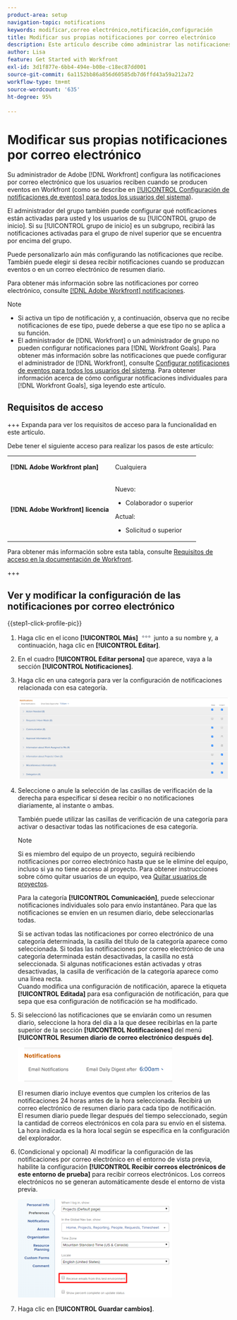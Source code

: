 ```yaml
---
product-area: setup
navigation-topic: notifications
keywords: modificar,correo electrónico,notificación,configuración
title: Modificar sus propias notificaciones por correo electrónico
description: Este artículo describe cómo administrar las notificaciones por correo electrónico en el perfil de usuario.
author: Lisa
feature: Get Started with Workfront
exl-id: 3d1f877e-6bb4-494e-b08e-c18ec87dd001
source-git-commit: 6a1152bb86a856d60585db7d6ffd43a59a212a72
workflow-type: tm+mt
source-wordcount: '635'
ht-degree: 95%

---
```


# Modificar sus propias notificaciones por correo electrónico

<!-- Audited: 1/2024 -->

Su administrador de Adobe [!DNL Workfront] configura las notificaciones por correo electrónico que los usuarios reciben cuando se producen eventos en Workfront (como se describe en [[!UICONTROL Configuración de notificaciones de eventos] para todos los usuarios del sistema](../../administration-and-setup/manage-workfront/emails/configure-event-notifications-for-everyone-in-the-system.md)).

El administrador del grupo también puede configurar qué notificaciones están activadas para usted y los usuarios de su [!UICONTROL grupo de inicio]. Si su [!UICONTROL grupo de inicio] es un subgrupo, recibirá las notificaciones activadas para el grupo de nivel superior que se encuentra por encima del grupo.

Puede personalizarlo aún más configurando las notificaciones que recibe. También puede elegir si desea recibir notificaciones cuando se produzcan eventos o en un correo electrónico de resumen diario.

Para obtener más información sobre las notificaciones por correo electrónico, consulte [[!DNL Adobe Workfront] notificaciones](../../workfront-basics/using-notifications/wf-notifications.md).

>[!NOTE]
>
>* Si activa un tipo de notificación y, a continuación, observa que no recibe notificaciones de ese tipo, puede deberse a que ese tipo no se aplica a su función.
>* El administrador de [!DNL Workfront] o un administrador de grupo no pueden configurar notificaciones para [!DNL Workfront Goals]. Para obtener más información sobre las notificaciones que puede configurar el administrador de [!DNL Workfront], consulte [Configurar notificaciones de eventos para todos los usuarios del sistema](../../administration-and-setup/manage-workfront/emails/configure-event-notifications-for-everyone-in-the-system.md). Para obtener información acerca de cómo configurar notificaciones individuales para [!DNL Workfront Goals], siga leyendo este artículo.
>

## Requisitos de acceso

+++ Expanda para ver los requisitos de acceso para la funcionalidad en este artículo.

Debe tener el siguiente acceso para realizar los pasos de este artículo:

<table style="table-layout:auto"> 
 <col> 
 </col> 
 <col> 
 </col> 
 <tbody> 
  <tr> 
   <td role="rowheader"><strong>[!DNL Adobe Workfront plan]</strong></td> 
   <td> <p>Cualquiera</p> </td> 
  </tr> 
  <tr> 
   <td role="rowheader"><strong>[!DNL Adobe Workfront] licencia</strong></td> 
   <td>  <p>Nuevo:</p> 
   <ul><li>Colaborador o superior</li></ul>
   <p>Actual:</p>
   <ul><li>Solicitud o superior</li></ul>
   </td> 
  </tr> 
 </tbody> 
</table>

Para obtener más información sobre esta tabla, consulte [Requisitos de acceso en la documentación de Workfront](/help/quicksilver/administration-and-setup/add-users/access-levels-and-object-permissions/access-level-requirements-in-documentation.md).

+++

## Ver y modificar la configuración de las notificaciones por correo electrónico

{{step1-click-profile-pic}}

1. Haga clic en el icono **[!UICONTROL Más]** ![Más icono](assets/more-icon.png) junto a su nombre y, a continuación, haga clic en **[!UICONTROL Editar]**.

1. En el cuadro **[!UICONTROL Editar persona]** que aparece, vaya a la sección **[!UICONTROL Notificaciones]**.

1. Haga clic en una categoría para ver la configuración de notificaciones relacionada con esa categoría.

   ![Notificaciones de mi perfil](assets/my-profile-notifications.png)

1. Seleccione o anule la selección de las casillas de verificación de la derecha para especificar si desea recibir o no notificaciones diariamente, al instante o ambas.

   También puede utilizar las casillas de verificación de una categoría para activar o desactivar todas las notificaciones de esa categoría.

   >[!NOTE]
   >
   >Si es miembro del equipo de un proyecto, seguirá recibiendo notificaciones por correo electrónico hasta que se le elimine del equipo, incluso si ya no tiene acceso al proyecto. Para obtener instrucciones sobre cómo quitar usuarios de un equipo, vea [Quitar usuarios de proyectos](../../manage-work/projects/manage-projects/remove-users-from-projects.md).

   Para la categoría **[!UICONTROL Comunicación]**, puede seleccionar notificaciones individuales solo para envío instantáneo. Para que las notificaciones se envíen en un resumen diario, debe seleccionarlas todas.

   Si se activan todas las notificaciones por correo electrónico de una categoría determinada, la casilla del título de la categoría aparece como seleccionada. Si todas las notificaciones por correo electrónico de una categoría determinada están desactivadas, la casilla no está seleccionada. Si algunas notificaciones están activadas y otras desactivadas, la casilla de verificación de la categoría aparece como una línea recta.\
   Cuando modifica una configuración de notificación, aparece la etiqueta **[!UICONTROL Editada]** para esa configuración de notificación, para que sepa que esa configuración de notificación se ha modificado.

1. Si seleccionó las notificaciones que se enviarán como un resumen diario, seleccione la hora del día a la que desee recibirlas en la parte superior de la sección **[!UICONTROL Notificaciones]** del menú **[!UICONTROL Resumen diario de correo electrónico después de]**.

   ![Resumen diario elige la hora del día](assets/digest-time-stamp-my-settings-350x78.png)

   El resumen diario incluye eventos que cumplen los criterios de las notificaciones 24 horas antes de la hora seleccionada. Recibirá un correo electrónico de resumen diario para cada tipo de notificación.\
   El resumen diario puede llegar después del tiempo seleccionado, según la cantidad de correos electrónicos en cola para su envío en el sistema. La hora indicada es la hora local según se especifica en la configuración del explorador.

1. (Condicional y opcional) Al modificar la configuración de las notificaciones por correo electrónico en el entorno de vista previa, habilite la configuración **[!UICONTROL Recibir correos electrónicos de este entorno de prueba]** para recibir correos electrónicos. Los correos electrónicos no se generan automáticamente desde el entorno de vista previa.

   ![Recibir correos electrónicos de la zona protegida](assets/receive-emails-from-sandbox-setting-edit-350x223.png)

1. Haga clic en **[!UICONTROL Guardar cambios]**.
